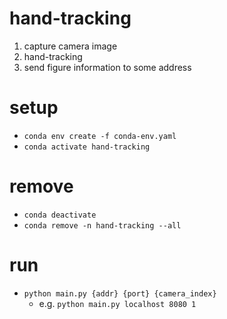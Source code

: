 # hand-tracking
1. capture camera image
2. hand-tracking 
3. send figure information to some address 

# setup
- `conda env create -f conda-env.yaml `
- `conda activate hand-tracking`

# remove
- `conda deactivate`
- `conda remove -n hand-tracking --all`

# run
- `python main.py {addr} {port} {camera_index}`
    - e.g. `python main.py localhost 8080 1`

<!--
# export 
`conda env export -n hand-tracking`
-->
